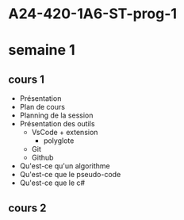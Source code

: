 # A24-420-1A6-ST-prog-1

# semaine 1
## cours 1
- Présentation
- Plan de cours
- Planning de la session
- Présentation des outils
  - VsCode + extension
    - polyglote
  - Git
  - Github
- Qu'est-ce qu'un algorithme
- Qu'est-ce que le pseudo-code
- Qu'est-ce que le c#

## cours 2
